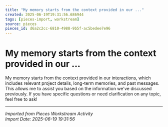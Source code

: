 ```yaml
---
title: "My memory starts from the context provided in our ..."
created: 2025-06-19T19:31:56.686944
tags: [pieces-import, workstream]
source: pieces
pieces_id: d6a2c2cc-6810-4988-9b5f-ac5bedee7e96
---
```


# My memory starts from the context provided in our ...

My memory starts from the context provided in our interactions, which includes relevant project details, long-term memories, and past messages. This allows me to assist you based on the information we've discussed previously. If you have specific questions or need clarification on any topic, feel free to ask!

---
*Imported from Pieces Workstream Activity*  
*Import Date: 2025-06-19 19:31:56*
